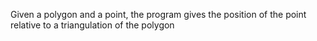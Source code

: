 Given a polygon and a point, the program gives the position of the point relative to a triangulation of the polygon
